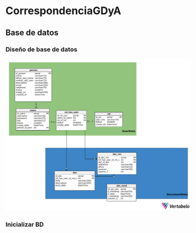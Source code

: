 # CorrespondenciaGDyA

## Base de datos
### Diseño de base de datos
<img src="./documents/CorrespondenciaBD_V1.png"> 

### Inicializar BD
